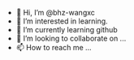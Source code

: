 - 👋 Hi, I’m @bhz-wangxc
- 👀 I’m interested in learning.
- 🌱 I’m currently learning github
- 💞️ I’m looking to collaborate on ...
- 📫 How to reach me ...

<!---
bhz-wangxc/bhz-wangxc is a ✨ special ✨ repository because its `README.md` (this file) appears on your GitHub profile.
You can click the Preview link to take a look at your changes.
--->
